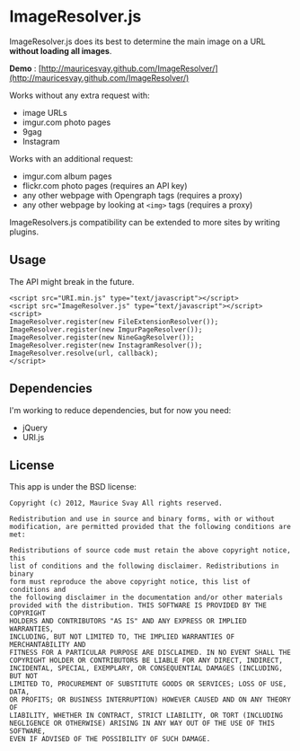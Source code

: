 ImageResolver.js
================

ImageResolver.js does its best to determine the main image on a URL **without
loading all images**.

**Demo** : [http://mauricesvay.github.com/ImageResolver/](http://mauricesvay.github.com/ImageResolver/)

Works without any extra request with:

* image URLs
* imgur.com photo pages
* 9gag
* Instagram

Works with an additional request:

* imgur.com album pages
* flickr.com photo pages (requires an API key)
* any other webpage with Opengraph tags (requires a proxy)
* any other webpage by looking at `<img>` tags (requires a proxy)

ImageResolvers.js compatibility can be extended to more sites by writing plugins.

Usage
-----
The API might break in the future.

    <script src="URI.min.js" type="text/javascript"></script>
    <script src="ImageResolver.js" type="text/javascript"></script>
    <script>
    ImageResolver.register(new FileExtensionResolver());
    ImageResolver.register(new ImgurPageResolver());
    ImageResolver.register(new NineGagResolver());
    ImageResolver.register(new InstagramResolver());
    ImageResolver.resolve(url, callback);
    </script>


Dependencies
------------
I'm working to reduce dependencies, but for now you need:

* jQuery
* URI.js

License
-------

This app is under the BSD license:

    Copyright (c) 2012, Maurice Svay All rights reserved.

    Redistribution and use in source and binary forms, with or without
    modification, are permitted provided that the following conditions are met:

    Redistributions of source code must retain the above copyright notice, this
    list of conditions and the following disclaimer. Redistributions in binary
    form must reproduce the above copyright notice, this list of conditions and
    the following disclaimer in the documentation and/or other materials
    provided with the distribution. THIS SOFTWARE IS PROVIDED BY THE COPYRIGHT
    HOLDERS AND CONTRIBUTORS "AS IS" AND ANY EXPRESS OR IMPLIED WARRANTIES,
    INCLUDING, BUT NOT LIMITED TO, THE IMPLIED WARRANTIES OF MERCHANTABILITY AND
    FITNESS FOR A PARTICULAR PURPOSE ARE DISCLAIMED. IN NO EVENT SHALL THE
    COPYRIGHT HOLDER OR CONTRIBUTORS BE LIABLE FOR ANY DIRECT, INDIRECT,
    INCIDENTAL, SPECIAL, EXEMPLARY, OR CONSEQUENTIAL DAMAGES (INCLUDING, BUT NOT
    LIMITED TO, PROCUREMENT OF SUBSTITUTE GOODS OR SERVICES; LOSS OF USE, DATA,
    OR PROFITS; OR BUSINESS INTERRUPTION) HOWEVER CAUSED AND ON ANY THEORY OF
    LIABILITY, WHETHER IN CONTRACT, STRICT LIABILITY, OR TORT (INCLUDING
    NEGLIGENCE OR OTHERWISE) ARISING IN ANY WAY OUT OF THE USE OF THIS SOFTWARE,
    EVEN IF ADVISED OF THE POSSIBILITY OF SUCH DAMAGE.
